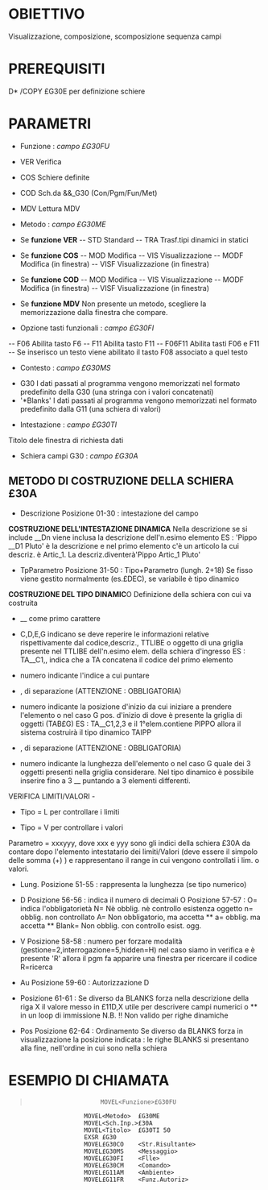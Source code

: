 # OBIETTIVO
Visualizzazione, composizione, scomposizione sequenza campi

# PREREQUISITI
 D*   /COPY £G30E    per definizione schiere

# PARAMETRI
- Funzione :  _campo £G30FU_

- VER        Verifica
- COS       Schiere definite
- COD      Sch.da &&_G30 (Con/Pgm/Fun/Met)
- MDV       Lettura MDV


- Metodo :  _campo £G30ME_

- Se **funzione VER**
-- STD       Standard
-- TRA       Trasf.tipi dinamici in statici

- Se **funzione COS**
-- MOD Modifica
-- VIS Visualizzazione
-- MODF Modifica (in finestra)
-- VISF Visualizzazione (in finestra)

- Se **funzione COD**
-- MOD Modifica
-- VIS Visualizzazione
-- MODF Modifica (in finestra)
-- VISF Visualizzazione (in finestra)

- Se **funzione MDV**
 Non presente un metodo, scegliere la memorizzazione dalla finestra che compare.


- Opzione tasti funzionali :  _campo £G30FI_

-- F06  Abilita tasto F6
-- F11 Abilita tasto F11
-- F06F11 Abilita tasti F06 e F11
-- Se inserisco un testo viene abilitato il tasto F08 associato a quel testo


- Contesto :  _campo £G30MS_

* G30        I dati passati al programma vengono memorizzati nel formato predefinito della G30 (una stringa con i valori concatenati)
* '*Blanks' I dati passati al programma vengono memorizzati nel formato predefinito dalla G11 (una schiera di valori)

- Intestazione :  _campo £G30TI_

Titolo dele finestra di richiesta dati

- Schiera campi G30 :  _campo £G30A_

## METODO DI COSTRUZIONE DELLA SCHIERA £30A

 * Descrizione Posizione 01-30 :  intestazione del campo

**COSTRUZIONE DELL'INTESTAZIONE DINAMICA**
Nella descrizione se si include __Dn viene inclusa la descrizione dell'n.esimo elemento
ES : 'Pippo __D1 Pluto' è la descrizione e nel primo elemento c'è un articolo la cui descriz. è Artic_1.
La descriz.diventerà'Pippo Artic_1 Pluto'

 * TpParametro Posizione 31-50  :  Tipo+Parametro (lungh. 2+18)
Se fisso viene gestito normalmente (es.£DEC), se variabile è tipo dinamico

**COSTRUZIONE DEL TIPO DINAMIC**O
Definizione della schiera con cui va costruita
- __ come primo carattere
- C,D,E,G indicano se deve reperire le informazioni relative rispettivamente dal codice,descriz., TTLIBE o
oggetto di una griglia presente nel TTLIBE dell'n.esimo elem. della schiera d'ingresso
ES :  TA__C1,, indica che a TA concatena il codice del primo elemento

- numero indicante l'indice a cui puntare
- , di separazione (ATTENZIONE : OBBLIGATORIA)
- numero indicante la posizione d'inizio da cui iniziare a prendere l'elemento o nel caso G pos. d'inizio di dove è presente
la griglia di oggetti (TAB£G)
ES :  TA__C1,2,3 e il 1°elem.contiene PIPPO allora il sistema costruirà il tipo dinamico TAIPP

- , di separazione (ATTENZIONE : OBBLIGATORIA)

- numero indicante la lunghezza dell'elemento o nel caso G quale dei 3 oggetti presenti nella
griglia considerare.
Nel tipo dinamico è possibile inserire fino a 3 __ puntando a 3 elementi differenti.

VERIFICA LIMITI/VALORI -

- Tipo = L per controllare i limiti

- Tipo = V per controllare i valori

Parametro = xxxyyy, dove xxx e yyy sono gli
indici della schiera £30A da contare dopo l'elemento intestatario dei limiti/Valori (deve essere il simpolo delle somma (+) )  e rappresentano il range in cui vengono controllati i lim. o valori.

 * Lung. Posizione 51-55  :  rappresenta la lunghezza (se tipo numerico)

 * D Posizione 56-56  :  indica il numero di decimali O Posizione 57-57  :  O= indica l'obbligatorietà
 N= Nè obblig. nè controllo esistenza oggetto
 n= obblig. non controllato
 A= Non obbligatorio, ma accetta **
 a= obblig. ma accetta **
 Blank= Non obblig. con controllo esist. ogg.

 * V Posizione 58-58  :  numero per forzare modalità
  (gestione=2,interrogazione=5,hidden=H)
 nel caso siamo in verifica e è presente 'R' allora il pgm fa apparire una finestra per ricercare il codice R=ricerca

 * Au Posizione 59-60  :  Autorizzazione D

 * Posizione 61-61  :  Se diverso da BLANKS forza nella descrizione della riga X il valore messo in £11D,X
utile per descrivere campi numerici o ** in un loop di immissione
N.B. !! Non valido per righe dinamiche

 * Pos Posizione 62-64  :  Ordinamento
Se diverso da BLANKS forza in visualizzazione la posizione indicata  :  le righe BLANKS si presentano alla fine,
nell'ordine in cui sono nella schiera


# ESEMPIO DI CHIAMATA
>                         MOVEL<Funzione>£G30FU
                         MOVEL<Metodo>  £G30ME
                         MOVEL<Sch.Inp.>£30A
                         MOVEL<Titolo>  £G30TI 50
                         EXSR £G30
                         MOVEL£G30CO    <Str.Risultante>
                         MOVEL£G30MS    <Messaggio>
                         MOVEL£G30FI    <Flle>
                         MOVEL£G30CM    <Comando>
                         MOVEL£G11AM    <Ambiente>
                         MOVEL£G11FR    <Funz.Autoriz>

